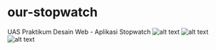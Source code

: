 # our-stopwatch
UAS Praktikum Desain Web - Aplikasi Stopwatch
![alt text](https://i.ibb.co/6yFGzVt/start.png)
![alt text](https://i.ibb.co/nLbWzZV/ongoing.png)
![alt text](https://i.ibb.co/c8TkD9m/pause.png)
